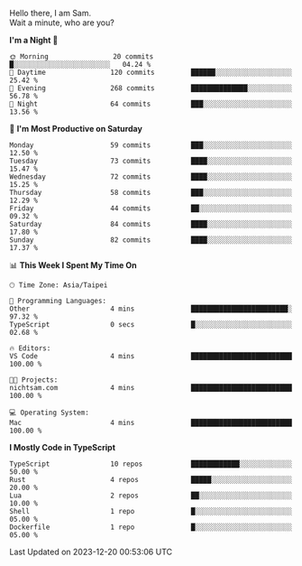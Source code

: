 Hello there, I am Sam.  
Wait a minute, who are you?
  
<!--START_SECTION:waka-->
**I'm a Night 🦉** 

```text
🌞 Morning                20 commits          █░░░░░░░░░░░░░░░░░░░░░░░░   04.24 % 
🌆 Daytime                120 commits         ██████░░░░░░░░░░░░░░░░░░░   25.42 % 
🌃 Evening                268 commits         ██████████████░░░░░░░░░░░   56.78 % 
🌙 Night                  64 commits          ███░░░░░░░░░░░░░░░░░░░░░░   13.56 % 
```
📅 **I'm Most Productive on Saturday** 

```text
Monday                   59 commits          ███░░░░░░░░░░░░░░░░░░░░░░   12.50 % 
Tuesday                  73 commits          ████░░░░░░░░░░░░░░░░░░░░░   15.47 % 
Wednesday                72 commits          ████░░░░░░░░░░░░░░░░░░░░░   15.25 % 
Thursday                 58 commits          ███░░░░░░░░░░░░░░░░░░░░░░   12.29 % 
Friday                   44 commits          ██░░░░░░░░░░░░░░░░░░░░░░░   09.32 % 
Saturday                 84 commits          ████░░░░░░░░░░░░░░░░░░░░░   17.80 % 
Sunday                   82 commits          ████░░░░░░░░░░░░░░░░░░░░░   17.37 % 
```


📊 **This Week I Spent My Time On** 

```text
🕑︎ Time Zone: Asia/Taipei

💬 Programming Languages: 
Other                    4 mins              ████████████████████████░   97.32 % 
TypeScript               0 secs              █░░░░░░░░░░░░░░░░░░░░░░░░   02.68 % 

🔥 Editors: 
VS Code                  4 mins              █████████████████████████   100.00 % 

🐱‍💻 Projects: 
nichtsam.com             4 mins              █████████████████████████   100.00 % 

💻 Operating System: 
Mac                      4 mins              █████████████████████████   100.00 % 
```

**I Mostly Code in TypeScript** 

```text
TypeScript               10 repos            ████████████░░░░░░░░░░░░░   50.00 % 
Rust                     4 repos             █████░░░░░░░░░░░░░░░░░░░░   20.00 % 
Lua                      2 repos             ██░░░░░░░░░░░░░░░░░░░░░░░   10.00 % 
Shell                    1 repo              █░░░░░░░░░░░░░░░░░░░░░░░░   05.00 % 
Dockerfile               1 repo              █░░░░░░░░░░░░░░░░░░░░░░░░   05.00 % 
```




 Last Updated on 2023-12-20 00:53:06 UTC
<!--END_SECTION:waka-->
